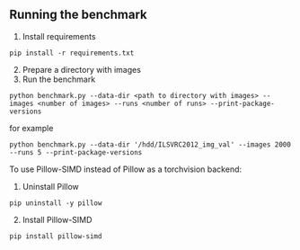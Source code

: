 ## Running the benchmark

1. Install requirements
```
pip install -r requirements.txt
```
2. Prepare a directory with images
3. Run the benchmark
```
python benchmark.py --data-dir <path to directory with images> --images <number of images> --runs <number of runs> --print-package-versions
```
for example
```
python benchmark.py --data-dir '/hdd/ILSVRC2012_img_val' --images 2000 --runs 5 --print-package-versions
```

To use Pillow-SIMD instead of Pillow as a torchvision backend:

1. Uninstall Pillow
```
pip uninstall -y pillow
```
2. Install Pillow-SIMD
```
pip install pillow-simd
```
